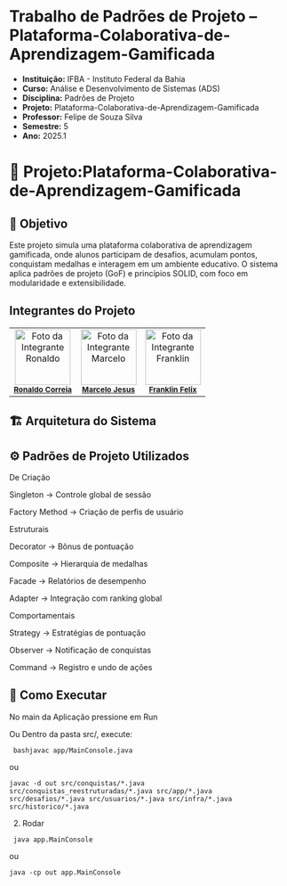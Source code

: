 # Trabalho de Padrões de Projeto – Plataforma-Colaborativa-de-Aprendizagem-Gamificada
- **Instituição:** IFBA - Instituto Federal da Bahia
- **Curso:** Análise e Desenvolvimento de Sistemas (ADS)
- **Disciplina:** Padrões de Projeto 
- **Projeto:** Plataforma-Colaborativa-de-Aprendizagem-Gamificada
- **Professor:** Felipe de Souza Silva
- **Semestre:** 5
- **Ano:** 2025.1

# 📌 Projeto:Plataforma-Colaborativa-de-Aprendizagem-Gamificada

## 🎯 Objetivo

Este projeto simula uma plataforma colaborativa de aprendizagem gamificada, onde alunos participam de desafios, acumulam pontos, conquistam medalhas e interagem em um ambiente educativo.
O sistema aplica padrões de projeto (GoF) e princípios SOLID, com foco em modularidade e extensibilidade.

## Integrantes do Projeto

<table>
  <tr>
        <td align="center">
      <img src="https://avatars.githubusercontent.com/u/129338943?v=4" width="100px;" alt="Foto da Integrante Ronaldo"/><br />
      <sub><b><a href="https://github.com/Ronaldo-Correia">Ronaldo Correia</a></b></sub>
    </td>
    <td align="center">
      <img src="https://avatars.githubusercontent.com/u/114780494?v=4" width="100px;" alt="Foto da Integrante Marcelo"/><br />
      <sub><b><a href="https://github.com/marceloteclas">Marcelo Jesus</a></b></sub>
    </td>
    <td align="center">
      <img src="https://avatars.githubusercontent.com/u/129909472?v=4" width="100px;" alt="Foto da Integrante Franklin"/><br />
      <sub><b><a href="https://github.com/FranklinFelixADS">Franklin Felix</a></b></sub>
    </td>

  </tr>
</table>

## 🏗️ Arquitetura do Sistema
 


## ⚙️ Padrões de Projeto Utilizados

De Criação

Singleton → Controle global de sessão

Factory Method → Criação de perfis de usuário

Estruturais

Decorator → Bônus de pontuação

Composite → Hierarquia de medalhas

Facade → Relatórios de desempenho

Adapter → Integração com ranking global

Comportamentais

Strategy → Estratégias de pontuação

Observer → Notificação de conquistas

Command → Registro e undo de ações

## 🚀 Como Executar

No main da Aplicação pressione em Run

Ou
Dentro da pasta src/, execute:

 ```
  bashjavac app/MainConsole.java
 ```
 ou
  ```
  javac -d out src/conquistas/*.java src/conquistas_reestruturadas/*.java src/app/*.java src/desafios/*.java src/usuarios/*.java src/infra/*.java src/historico/*.java 
   ```
2. Rodar

 ```
  java app.MainConsole
 ```
 ou
  ```
  java -cp out app.MainConsole
  ```
   


   
